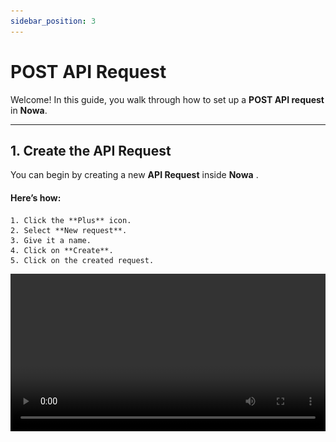 ```yaml
---
sidebar_position: 3
---
```


# POST API Request

Welcome! In this guide, you walk through how to set up a **POST API request** in **Nowa**.

---

## 1️. Create the API Request
You can begin by creating a new **API Request** inside **Nowa**
.
#### Here’s how:

    1. Click the **Plus** icon. 
    2. Select **New request**.
    3. Give it a name.
    4. Click on **Create**.
    5. Click on the created request.

<video src="/videos/api2/post/1.webm" controls width="100%" />

---

## 2️. Configure the URL & Method

If you want to send data, you need to change the request to the **POST** method.

#### Here’s how:

1. Click on **GET** and change it to **POST** from the list.  
2. Paste the **URL** into the field.  

<video src="/videos/api2/post/2.webm" controls width="100%" />

---

## 3️. Add Authorization Header

Most APIs need proof that you’re allowed to use them, so you need to add the line `Authorization: Bearer <your_token>` to the request header in this case — but this depends on which API you use.

:::note
Most of the time, the text **before the colon** is the **key**, and the text **after the colon** is the **value**.
:::

Click Add header +, then set the key to `Authorization` and the value to `Bearer <your_token>`.
<video src="/videos/api2/post/3.webm" controls width="100%" />

---

## 4️. Set Content-Type to JSON
The backend need to know the *format* of the data you need.   

Click Add header +, then set the key to `Content-Type` and the value to `application/json`.

<video src="/videos/api2/post/4.webm" controls width="100%" />

---

## 5️. Create Input Parameter

You can set up a **parameter** (e.g., `textinput`) that updates with whatever the user types instead of using a fixed value.

Switch to Body (since parameters go in the request body), click the plus icon, and give parameter a name.

<video src="/videos/api2/post/5.webm" controls width="100%" />

---

## 6️. Insert Parameter into Request Body
Inside the **body** of the request, you need to add **parameter**:  

You can take the example from the API provider and simply update it by adding **your parameter names** inside `${}` wherever you need them.


Example:

```
{
  "model": "deepseek/deepseek-chat-v3.1:free",
  "messages": [
    {
      "role": "user",
      "content":"${textinput}"
    }
  ]
}
```  

Click Json, insert your json.

<video src="/videos/api2/post/6.webm" controls width="100%" />

---

## 7️. You can check out how it works

Click Test, enter a value for the parameter, and run the test.

<video src="/videos/api2/post/7.webm" controls width="100%" />

---

## 8️. Build the Model
The response often contains a lot of data, but you only need the parts that matter, so here you can create a model that maps just the values you want to use in your app.

#### Steps:
    1. Click **Generate Model**  
    2. Click **Next**  
    3. Select what you need from the **Response**  
    4. Click **Next**  
    5. Click **Save**


<video src="/videos/api2/post/8.webm" controls width="100%" />

---

## 9️. Create UI Elements (TextField & Button)
You need two elements: a text field where you can type your request, and a button that sends it.

    1. Close the API request window  
    2. Open **Widgets**  
    3. Add **TextField** from list  
    4. Open **Widgets** again  
    5. Add **Button**  

<video src="/videos/api2/post/9.webm" controls width="100%" />

---

## 10. Connect Button to API Call
In this section, you will learn how to connect logic to the button.

#### How you can do it

  1. Click on the **Edit** button next to the text **"OnValue"**.  
  2. Click the **+** icon.  
  3. In the **API** section, search for your API (e.g., `"deepseek"`).  
  4. Add a value to the `TextInput` variable from the **TextField**:  
  5. Select the **Text Controller**  
  6. Then select the **Text** property inside the controller  


<video src="/videos/api2/post/10.webm" controls width="100%" />

---

## 1️1️. Show API Result in Alert Dialog

The API sends back data, and you can show it in your application, for example in an Alert Dialog.

:::note
You can use a custom expression, and that’s why it starts with value — because the generated return value defaults to value in the data model. 

Since you know how the data model is built, you know exactly which part is required. 

![](/img/api2/post/model.jpg)

![](/img/api2/post/value.jpg)

:::

  ```
  value.choices!.first?.content
  ```  

 #### How you can do it

  1. Click on the **Edit** button next to the text **"On pressed"**.  
  2. Click the **+** icon.  
  3. In the **API** section, search for **Showdialog**.  
  4. Click the **edit Alertdialog**.  
  5. Click the **🖌️**.  
  6. Click the **text**.  
  7. Click **Custom Expression**.  
  8. Add your **Custom expression**.  
  9. Click on **Eval**.  
  10. Close opened windows.  

<video src="/videos/api2/post/11.webm" controls width="100%" />

---

## 1️2️. Review the Final Result

Time for the full test:  

You can click the Play button, write something you want in the Textfield, and then you can click the Button. 

:::note
**Eval** means *evaluate* — it checks your expression, and if it’s correct, adds it for visual editing.
:::

<video src="/videos/api2/post/12.webm" controls width="100%" />

---